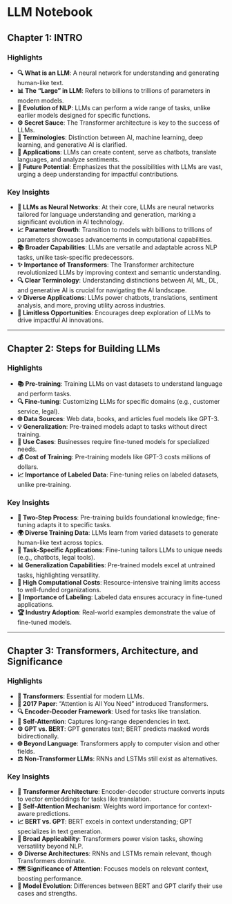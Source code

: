 # LLM Notebook

## Chapter 1: INTRO

### Highlights
- **🔍 What is an LLM**: A neural network for understanding and generating human-like text.  
- **📊 The “Large” in LLM**: Refers to billions to trillions of parameters in modern models.  
- **🔄 Evolution of NLP**: LLMs can perform a wide range of tasks, unlike earlier models designed for specific functions.  
- **⚙️ Secret Sauce**: The Transformer architecture is key to the success of LLMs.  
- **🧩 Terminologies**: Distinction between AI, machine learning, deep learning, and generative AI is clarified.  
- **🚀 Applications**: LLMs can create content, serve as chatbots, translate languages, and analyze sentiments.  
- **🌌 Future Potential**: Emphasizes that the possibilities with LLMs are vast, urging a deep understanding for impactful contributions.  

### Key Insights
- **🧠 LLMs as Neural Networks**: At their core, LLMs are neural networks tailored for language understanding and generation, marking a significant evolution in AI technology.  
- **📈 Parameter Growth**: Transition to models with billions to trillions of parameters showcases advancements in computational capabilities.  
- **📚 Broader Capabilities**: LLMs are versatile and adaptable across NLP tasks, unlike task-specific predecessors.  
- **✨ Importance of Transformers**: The Transformer architecture revolutionized LLMs by improving context and semantic understanding.  
- **🔍 Clear Terminology**: Understanding distinctions between AI, ML, DL, and generative AI is crucial for navigating the AI landscape.  
- **💡 Diverse Applications**: LLMs power chatbots, translations, sentiment analysis, and more, proving utility across industries.  
- **🌟 Limitless Opportunities**: Encourages deep exploration of LLMs to drive impactful AI innovations.  

---

## Chapter 2: Steps for Building LLMs

### Highlights
- **📚 Pre-training**: Training LLMs on vast datasets to understand language and perform tasks.  
- **🔍 Fine-tuning**: Customizing LLMs for specific domains (e.g., customer service, legal).  
- **🌐 Data Sources**: Web data, books, and articles fuel models like GPT-3.  
- **💡 Generalization**: Pre-trained models adapt to tasks without direct training.  
- **🏢 Use Cases**: Businesses require fine-tuned models for specialized needs.  
- **💰 Cost of Training**: Pre-training models like GPT-3 costs millions of dollars.  
- **📈 Importance of Labeled Data**: Fine-tuning relies on labeled datasets, unlike pre-training.  

### Key Insights
- **🔄 Two-Step Process**: Pre-training builds foundational knowledge; fine-tuning adapts it to specific tasks.  
- **🌍 Diverse Training Data**: LLMs learn from varied datasets to generate human-like text across topics.  
- **🎯 Task-Specific Applications**: Fine-tuning tailors LLMs to unique needs (e.g., chatbots, legal tools).  
- **📊 Generalization Capabilities**: Pre-trained models excel at untrained tasks, highlighting versatility.  
- **🔑 High Computational Costs**: Resource-intensive training limits access to well-funded organizations.  
- **📑 Importance of Labeling**: Labeled data ensures accuracy in fine-tuned applications.  
- **🏆 Industry Adoption**: Real-world examples demonstrate the value of fine-tuned models.  

---

## Chapter 3: Transformers, Architecture, and Significance

### Highlights
- **🚀 Transformers**: Essential for modern LLMs.  
- **📜 2017 Paper**: “Attention is All You Need” introduced Transformers.  
- **🔍 Encoder-Decoder Framework**: Used for tasks like translation.  
- **🧠 Self-Attention**: Captures long-range dependencies in text.  
- **⚙️ GPT vs. BERT**: GPT generates text; BERT predicts masked words bidirectionally.  
- **🌐 Beyond Language**: Transformers apply to computer vision and other fields.  
- **⚖️ Non-Transformer LLMs**: RNNs and LSTMs still exist as alternatives.  

### Key Insights
- **🔑 Transformer Architecture**: Encoder-decoder structure converts inputs to vector embeddings for tasks like translation.  
- **🌟 Self-Attention Mechanism**: Weights word importance for context-aware predictions.  
- **📈 BERT vs. GPT**: BERT excels in context understanding; GPT specializes in text generation.  
- **🎯 Broad Applicability**: Transformers power vision tasks, showing versatility beyond NLP.  
- **⚙️ Diverse Architectures**: RNNs and LSTMs remain relevant, though Transformers dominate.  
- **🗺️ Significance of Attention**: Focuses models on relevant context, boosting performance.  
- **🔄 Model Evolution**: Differences between BERT and GPT clarify their use cases and strengths.  

